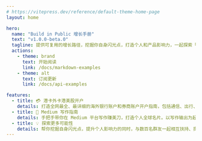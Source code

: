 ```yaml
---
# https://vitepress.dev/reference/default-theme-home-page
layout: home

hero:
  name: "Build in Public 增长手册"
  text: "v1.0.0-beta.0"
  tagline: 提供可复用的增长路径，挖掘你自身闪光点，打造个人和产品影响力，一起探索「AI + 出海」的更多可能性
  actions:
    - theme: brand
      text: 开始阅读
      link: /docs/markdown-examples
    - theme: alt
      text: 订阅更新
      link: /docs/api-examples

features:
  - title: 💳 港卡外卡港美股开户
    details: 打造全网最全、最详细的海外银行账户和券商账户开户指南，包括通信、出行、材料准备、开户细节、出入金等，几十家银行、券商优劣对比，任你选择。
  - title: 🚀 Medium 写作指南
    details: 手把手带你在 Medium 平台写作赚美刀，打造个人全球名片。以写作输出为起点，打通海外支付、收款全流程，挖掘「AI + 出海」时代的更多可能性。
  - title: 💡 探索更多可能性
    details: 帮你挖掘自身闪光点，提升个人影响力的同时，与数百名群友一起相互扶持、探索未来。社区沉淀中的内容包括但不限于：Twitter、小红书增长指南等。
---
```

